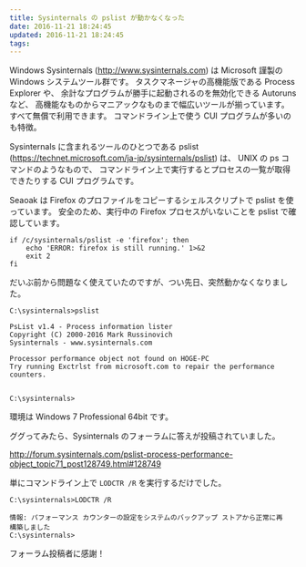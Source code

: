 ```yaml
---
title: Sysinternals の pslist が動かなくなった
date: 2016-11-21 18:24:45
updated: 2016-11-21 18:24:45
tags:
---
```


Windows Sysinternals (http://www.sysinternals.com) は
Microsoft 謹製の Windows システムツール群です。
タスクマネージャの高機能版である Process Explorer や、
余計なプログラムが勝手に起動されるのを無効化できる Autoruns など、
高機能なものからマニアックなものまで幅広いツールが揃っています。
すべて無償で利用できます。
コマンドライン上で使う CUI プログラムが多いのも特徴。

Sysinternals に含まれるツールのひとつである pslist (https://technet.microsoft.com/ja-jp/sysinternals/pslist) は、
UNIX の ps コマンドのようなもので、
コマンドライン上で実行するとプロセスの一覧が取得できたりする CUI プログラムです。

Seaoak は Firefox のプロファイルをコピーするシェルスクリプトで
pslist を使っています。
安全のため、実行中の Firefox プロセスがいないことを pslist で確認しています。
```
if /c/sysinternals/pslist -e 'firefox'; then
	echo 'ERROR: firefox is still running.' 1>&2
	exit 2
fi
```

だいぶ前から問題なく使えていたのですが、つい先日、突然動かなくなりました。
```
C:\sysinternals>pslist

PsList v1.4 - Process information lister
Copyright (C) 2000-2016 Mark Russinovich
Sysinternals - www.sysinternals.com

Processor performance object not found on HOGE-PC
Try running Exctrlst from microsoft.com to repair the performance counters.


C:\sysinternals>
```

環境は Windows 7 Professional 64bit です。

ググってみたら、Sysinternals のフォーラムに答えが投稿されていました。

http://forum.sysinternals.com/pslist-process-performance-object_topic71_post128749.html#128749

単にコマンドライン上で `LODCTR /R` を実行するだけでした。
```
C:\sysinternals>LODCTR /R

情報: パフォーマンス カウンターの設定をシステムのバックアップ ストアから正常に再
構築しました
C:\sysinternals>
```

フォーラム投稿者に感謝！
